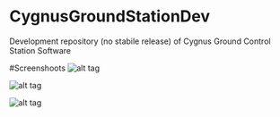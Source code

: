 # CygnusGroundStationDev
Development repository (no stabile release) of Cygnus Ground Control Station Software

#Screenshoots
![alt tag](https://cloud.githubusercontent.com/assets/6670256/17699684/65cfc3a8-63c2-11e6-86b0-6aa920e0d4e0.png "Description goes here")

![alt tag](https://cloud.githubusercontent.com/assets/6670256/17699683/65c9da42-63c2-11e6-8c55-24277b76da62.png "Description goes here")

![alt tag](https://cloud.githubusercontent.com/assets/6670256/17699683/65c9da42-63c2-11e6-8c55-24277b76da62.png "Description goes here")
